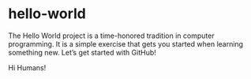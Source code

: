 # hello-world
The Hello World project is a time-honored tradition in computer programming. It is a simple exercise that gets you started when learning something new. Let’s get started with GitHub!

Hi Humans!

